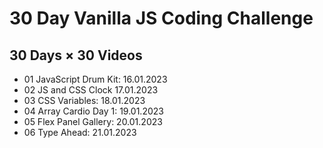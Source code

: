 # 30 Day Vanilla JS Coding Challenge
## 30 Days × 30 Videos

+ 01 JavaScript Drum Kit: 16.01.2023
+ 02 JS and CSS Clock 17.01.2023
+ 03 CSS Variables: 18.01.2023
+ 04 Array Cardio Day 1: 19.01.2023
+ 05 Flex Panel Gallery: 20.01.2023
+ 06 Type Ahead: 21.01.2023

